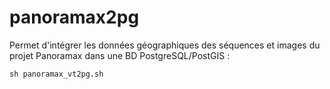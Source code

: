 # panoramax2pg

Permet d'intégrer les données géographiques des séquences et images du projet Panoramax dans une BD PostgreSQL/PostGIS : 

`sh panoramax_vt2pg.sh`
